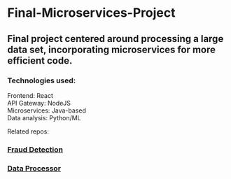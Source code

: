 # Final-Microservices-Project
<h2>Final project centered around processing a large data set, incorporating microservices for more efficient code.</h2>

<h3>Technologies used:</h3>

Frontend: React<br>
API Gateway: NodeJS<br>
Microservices: Java-based<br>
Data analysis: Python/ML<br>

Related repos:
<h3><a href="https://github.com/margueriteblair/Transaction-Fraud-Detection">Fraud Detection</a><br></h3>
<h3><a href="https://github.com/margueriteblair/Big-Data-Processor">Data Processor</a></h3>

